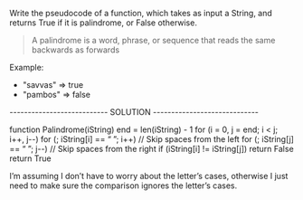 Write the pseudocode of a function, which takes as input a String, and returns True if it is palindrome, or False otherwise.

> A palindrome is a word, phrase, or sequence that reads the same backwards as forwards

Example:
*  "savvas" => true
*  "pambos" => false


--------------------------- SOLUTION -----------------------------

function Palindrome(iString)
	end = len(iString) - 1
	for (i = 0, j = end; i < j; i++, j--)
		for (; iString[i] == “ ”; i++)				// Skip spaces from the left
		for (; iString[j] == “ ”; j--)					// Skip spaces from the right
		if (iString[i] != iString[j])
			return False
	return True

I’m assuming I don’t have to worry about the letter’s cases, otherwise I just need to make sure the comparison ignores the letter’s cases.

